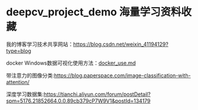 # deepcv_project_demo 海量学习资料收藏

我的博客学习技术共享网站：https://blog.csdn.net/weixin_41194129?type=blog

docker Windows数据可视化使用方法：[docker_use.md](https://github.com/KangChou/deepcv_project_demo/blob/main/docker_use.md)

带注意力的图像分类:https://blog.paperspace.com/image-classification-with-attention/

深度学习数据集:https://tianchi.aliyun.com/forum/postDetail?spm=5176.21852664.0.0.89cb379cP7W9V1&postId=134179

